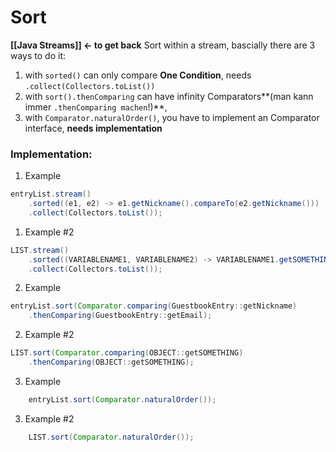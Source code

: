 # Sort
**[[Java Streams]] <- to get back**
Sort within a stream, bascially there are 3 ways to do it:
1. with `sorted()` can only compare **One Condition**, needs `.collect(Collectors.toList())`
2. with `sort().thenComparing` can have infinity Comparators**(man kann immer `.thenComparing machen`!)**, 
3. with `Comparator.naturalOrder()`, you have to implement an Comparator interface, **needs implementation**


### Implementation:
1. Example
```java
entryList.stream()
	.sorted((e1, e2) -> e1.getNickname().compareTo(e2.getNickname()))
	.collect(Collectors.toList());

```
1. Example #2
```java
LIST.stream()
	.sorted((VARIABLENAME1, VARIABLENAME2) -> VARIABLENAME1.getSOMETHING().compareTo(VARIABLENAME2.getSOMETHING()))
	.collect(Collectors.toList());


```

2. Example
```java
entryList.sort(Comparator.comparing(GuestbookEntry::getNickname)
	.thenComparing(GuestbookEntry::getEmail);
 ```
 2. Example #2
```java
LIST.sort(Comparator.comparing(OBJECT::getSOMETHING)
	.thenComparing(OBJECT::getSOMETHING);

```

3. Example
```java
	entryList.sort(Comparator.naturalOrder());
```
3. Example #2
```java
	LIST.sort(Comparator.naturalOrder());
```